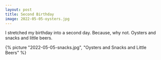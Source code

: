 ```yaml
---
layout: post
title: Second Birthday
image: 2022-05-05-oysters.jpg
---
```


I stretched my birthday into a second day. Because, why not. Oysters and snacks and little beers.

<!--more-->

{% picture "2022-05-05-snacks.jpg", "Oysters and Snacks and Little Beers" %}

